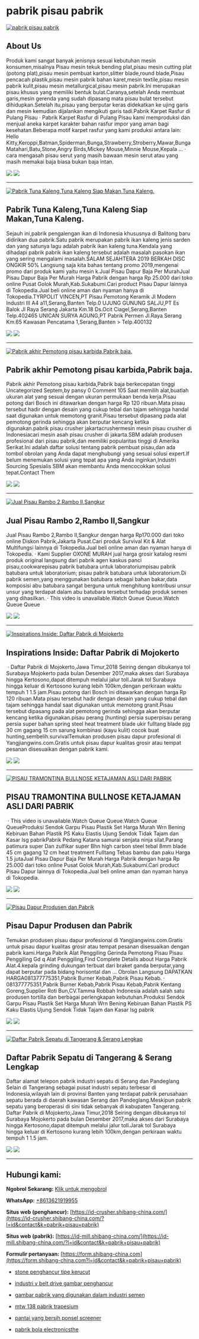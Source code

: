 # pabrik pisau pabrik

<a href="https://swt.shibang-china.com/?l=id&img&k=pabrik+pisau+pabrik" target="_blank">![pabrik pisau pabrik](http://static.shibang-china.com/all-800x300/889.jpg)</a>

## About Us
Produk kami sangat banyak jenisnya sesuai kebutuhan mesin konsumen,misalnya Pisau mesin tekuk bending plat,pisau mesin cutting plat (potong plat),pisau mesin pembuat karton,slitter blade,round blade,Pisau pencacah plastik,pisau mesin pabrik bahan karet,mesin textile,pisau mesin pabrik kulit,pisau mesin metallurgical,pisau mesin pabrik.Ini merupakan pisau khusus yang memiliki bentuk bulat.Caranya,setelah Anda membuat garis,mesin gerenda yang sudah dipasang mata pisau bulat tersebut dihidupkan.Setelah itu,pisau yang berputar keras didekatkan ke ujing garis dan mesin kemudian dijalankan mengikuti garis tadi.Pabrik Karpet Rasfur di Pulang Pisau&nbsp;&#0183;&#32;Pabrik Karpet Rasfur di Pulang Pisau kami memproduksi dan menjual aneka karpet karakter bahan rasfur impor yang aman bagi kesehatan.Beberapa motif karpet rasfur yang kami produksi antara lain: Hello Kitty,Keroppi,Batman,Spiderman,Bunga,Strawberry,Stroberry,Mawar,Bunga Matahari,Batu,Stone,Angry Birds,Mickey Mouse,Minnie Mouse,Kepala …&nbsp;&#0183;&#32;cara mengasah pisau serut yang masih bawaan mesin serut atau yang masih memakai baja biasa bukan baja intan.


<a href="https://whatsapp.shibangsoft.com/WhatsApp.php" target="_blank" title="WhatsApp">![](http://static.shibang-china.com/icon/whatsapp.png)</a> <a href="https://swt.shibang-china.com/?l=id&icon&k=pabrik+pisau+pabrik" target="_blank">![](http://static.shibang-china.com/icon/chat-id.png)</a>

---

<a href="https://swt.shibang-china.com/?l=id&img&k=pabrik+pisau+pabrik" target="_blank">![Pabrik Tuna Kaleng,Tuna Kaleng Siap Makan,Tuna Kaleng.](http://static.shibang-china.com/all-800x300/1129.jpg)</a>

## Pabrik Tuna Kaleng,Tuna Kaleng Siap Makan,Tuna Kaleng.
Sejauh ini,pabrik pengalengan ikan di Indonesia khususnya di Balitong baru didirikan dua pabrik.Satu pabrik merupakan pabrik ikan kaleng jenis sarden dan yang satunya lagu adalah pabrik ikan kaleng tuna.Kendala yang dihadapi pabrik pabrik ikan kaleng tersebut adalah masalah pasokan ikan yang sering mengalami masalah.SALAM SEJAHTERA 2019 BERKAH DISC ONGKIR 50% Langsung saja kita bahas tentang promo 2019,mengenai promo dari produk kami yaitu mesin k.Jual Pisau Dapur Baja Per MurahJual Pisau Dapur Baja Per Murah Harga Pabrik dengan harga Rp 25.000 dari toko online Pusat Golok Murah,Kab.Sukabumi.Cari product Pisau Dapur lainnya di Tokopedia.Jual beli online aman dan nyaman hanya di Tokopedia.TYRPOLIT VINCEN,PT Pisau Pemotong Keramik Jl Modern Industri III A4 a11,Serang,Banten Telp.0 UJUNG GUNUNG SALJU,PT Es Balok Jl Raya Serang Jakarta Km.18 Ds.Ocit Ciagel,Serang,Banten Telp.402465 UNICAN SURYA AGUNG,PT Pabrik Permen Jl.Raya Serang Km.65 Kawasan Pencatama 1,Serang,Banten &gt; Telp.400132


<a href="https://whatsapp.shibangsoft.com/WhatsApp.php" target="_blank" title="WhatsApp">![](http://static.shibang-china.com/icon/whatsapp.png)</a> <a href="https://swt.shibang-china.com/?l=id&icon&k=pabrik+pisau+pabrik" target="_blank">![](http://static.shibang-china.com/icon/chat-id.png)</a>

---

<a href="https://swt.shibang-china.com/?l=id&img&k=pabrik+pisau+pabrik" target="_blank">![Pabrik akhir Pemotong pisau karbida,Pabrik baja.](http://static.shibang-china.com/all-800x300/1346.jpg)</a>

## Pabrik akhir Pemotong pisau karbida,Pabrik baja.
Pabrik akhir Pemotong pisau karbida,Pabrik baja berkecepatan tinggi Uncategorized Septem,by pansy 0 Comment 105 Saat memilih alat,buatlah ukuran alat yang sesuai dengan ukuran permukaan benda kerja.Pisau potong dari Bosch ini ditawarkan dengan harga Rp 120 ribuan.Mata pisau tersebut hadir dengan desain yang cukup tebal dan tajam sehingga handal saat digunakan untuk memotong granit.Pisau tersebut dipasang pada alat pemotong gerinda sehingga akan berputar kencang ketika digunakan.pabrik pisau crusher jakartacrushermesin mesin pisau crusher di Indonesiacari mesin asah pisau crusher di jakarta.SBM adalah produsen profesional dari pisau pabrik,dan memiliki popularitas tinggi di Amerika Serikat.Ini adalah daftar solusi tentang pabrik pembuat pisau,dan ada tombol obrolan yang Anda dapat menghubungi yang sesuai solusi expert.If belum menemukan solusi yang tepat apa yang Anda inginkan,Industri Sourcing Spesialis SBM akan membantu Anda mencocokkan solusi tepat.Contact Them


<a href="https://whatsapp.shibangsoft.com/WhatsApp.php" target="_blank" title="WhatsApp">![](http://static.shibang-china.com/icon/whatsapp.png)</a> <a href="https://swt.shibang-china.com/?l=id&icon&k=pabrik+pisau+pabrik" target="_blank">![](http://static.shibang-china.com/icon/chat-id.png)</a>

---

<a href="https://swt.shibang-china.com/?l=id&img&k=pabrik+pisau+pabrik" target="_blank">![Jual Pisau Rambo 2,Rambo II,Sangkur](http://static.shibang-china.com/all-800x300/464.jpg)</a>

## Jual Pisau Rambo 2,Rambo II,Sangkur
Jual Pisau Rambo 2,Rambo II,Sangkur dengan harga Rp170.000 dari toko online Diskon Pabrik,Jakarta Pusat.Cari produk Survival Kit &amp; Alat Multifungsi lainnya di Tokopedia.Jual beli online aman dan nyaman hanya di Tokopedia.&nbsp;&#0183;&#32;Kami Supplier OXONE MURAH jual harga grosir katalog resmi produk original langsung dari pabrik agen kaskus panci pisau,cookwarepisau pabrik batubara untuk laboratoriumpisau pabrik batubara untuk laboratorium; pisau pabrik batubara untuk laboratorium.Di pabrik semen,yang menggunakan batubara sebagai bahan bakar,data komposisi abu batubara sangat berguna untuk menghitung kontribusi unsur unsur yang terdapat dalam abu batubara tersebut terhadap produk semen yang dihasilkan.&nbsp;&#0183;&#32;This video is unavailable.Watch Queue Queue.Watch Queue Queue


<a href="https://whatsapp.shibangsoft.com/WhatsApp.php" target="_blank" title="WhatsApp">![](http://static.shibang-china.com/icon/whatsapp.png)</a> <a href="https://swt.shibang-china.com/?l=id&icon&k=pabrik+pisau+pabrik" target="_blank">![](http://static.shibang-china.com/icon/chat-id.png)</a>

---

<a href="https://swt.shibang-china.com/?l=id&img&k=pabrik+pisau+pabrik" target="_blank">![Inspirations Inside: Daftar Pabrik di Mojokerto](http://static.shibang-china.com/all-800x300/643.jpg)</a>

## Inspirations Inside: Daftar Pabrik di Mojokerto
&nbsp;&#0183;&#32;Daftar Pabrik di Mojokerto,Jawa Timur,2018 Seiring dengan dibukanya tol Surabaya Mojokerto pada bulan Desember 2017,maka akses dari Surabaya hingga Kertosono,dapat ditempuh melalui jalur toll.Jarak tol Surabaya hingga keluar di Kertosono kurang lebih 100km,dengan perkiraan waktu tempuh 1 1.5 jam.Pisau potong dari Bosch ini ditawarkan dengan harga Rp 120 ribuan.Mata pisau tersebut hadir dengan desain yang cukup tebal dan tajam sehingga handal saat digunakan untuk memotong granit.Pisau tersebut dipasang pada alat pemotong gerinda sehingga akan berputar kencang ketika digunakan.pisau perang (hunting) persia superpisau perang persia super bahan spring steel heat treatment blade ukir fulltang blade pjg 30 cm gagang 15 cm sarung kombinasi (kayu kulit) cocok buat hunting,sembelih.survivalTemukan produsen pisau dapur profesional di Yangjiangwins.com.Gratis untuk pisau dapur kualitas grosir atau tempat pesanan disesuaikan dengan pabrik kami.


<a href="https://whatsapp.shibangsoft.com/WhatsApp.php" target="_blank" title="WhatsApp">![](http://static.shibang-china.com/icon/whatsapp.png)</a> <a href="https://swt.shibang-china.com/?l=id&icon&k=pabrik+pisau+pabrik" target="_blank">![](http://static.shibang-china.com/icon/chat-id.png)</a>

---

<a href="https://swt.shibang-china.com/?l=id&img&k=pabrik+pisau+pabrik" target="_blank">![PISAU TRAMONTINA BULLNOSE KETAJAMAN ASLI DARI PABRIK](http://static.shibang-china.com/all-800x300/561.jpg)</a>

## PISAU TRAMONTINA BULLNOSE KETAJAMAN ASLI DARI PABRIK
&nbsp;&#0183;&#32;This video is unavailable.Watch Queue Queue.Watch Queue QueueProduksi Sendok Garpu Pisau Plastik Set Harga Murah Wrn Bening Kebiruan Bahan Plastik PS Kaku Elastis Ujung Sendok Tidak Tajam dan Kasar lsg pabrikPabrik Pedang Katana samurai senjata ninja silat.Parang patimura super Dan zulfikar super Bhn high carbon steel tebal 8mm blade 45 cm gagang 12 cm heat treatment Fulltang Tebas bambu dan paku Harga 1.5 jutaJual Pisau Dapur Baja Per Murah Harga Pabrik dengan harga Rp 25.000 dari toko online Pusat Golok Murah,Kab.Sukabumi.Cari product Pisau Dapur lainnya di Tokopedia.Jual beli online aman dan nyaman hanya di Tokopedia.


<a href="https://whatsapp.shibangsoft.com/WhatsApp.php" target="_blank" title="WhatsApp">![](http://static.shibang-china.com/icon/whatsapp.png)</a> <a href="https://swt.shibang-china.com/?l=id&icon&k=pabrik+pisau+pabrik" target="_blank">![](http://static.shibang-china.com/icon/chat-id.png)</a>

---

<a href="https://swt.shibang-china.com/?l=id&img&k=pabrik+pisau+pabrik" target="_blank">![Pisau Dapur Produsen dan Pabrik](http://static.shibang-china.com/all-800x300/1464.jpg)</a>

## Pisau Dapur Produsen dan Pabrik
Temukan produsen pisau dapur profesional di Yangjiangwins.com.Gratis untuk pisau dapur kualitas grosir atau tempat pesanan disesuaikan dengan pabrik kami.Harga Pabrik Alat Penggiling Gerinda Pemotong Pisau Pisau Penggiling Gd q Alat Penggiling,Find Complete Details about Harga Pabrik Alat.4.kepala grinding dukungan terbuat dari braket ganda berputar,yang dapat berputar pada bidang horisontal dan … Obrolan Langsung DAPATKAN HARGA081377775351,Pabrik Burner Kebab,Pabrik Pisau Kebab.&nbsp;&#0183;&#32;081377775351,Pabrik Burner Kebab,Pabrik Pisau Kebab,Pabrik Kentang Goreng,Supplier Roti Bun,CV.Tamma Robbah Indonesia adalah salah satu produsen tortilla dan berbagai perlengkapan kebutuhan.Produksi Sendok Garpu Pisau Plastik Set Harga Murah Wrn Bening Kebiruan Bahan Plastik PS Kaku Elastis Ujung Sendok Tidak Tajam dan Kasar lsg pabrik


<a href="https://whatsapp.shibangsoft.com/WhatsApp.php" target="_blank" title="WhatsApp">![](http://static.shibang-china.com/icon/whatsapp.png)</a> <a href="https://swt.shibang-china.com/?l=id&icon&k=pabrik+pisau+pabrik" target="_blank">![](http://static.shibang-china.com/icon/chat-id.png)</a>

---

<a href="https://swt.shibang-china.com/?l=id&img&k=pabrik+pisau+pabrik" target="_blank">![Daftar Pabrik Sepatu di Tangerang &amp; Serang Lengkap](http://static.shibang-china.com/all-800x300/209.jpg)</a>

## Daftar Pabrik Sepatu di Tangerang &amp; Serang Lengkap
Daftar alamat telepon pabrik industri sepatu di Serang dan Pandeglang Selain di Tangerang sebagai pusat industri sepatu terbesar di Indonesia,wilayah lain di provinsi Banten yang terdapat pabrik perusahaan sepatu berada di daerah kawasan Serang dan Pandeglang.Meskipun pabrik sepatu yang beroperasi di sini tidak sebanyak di kabupaten Tangerang.&nbsp;&#0183;&#32;Daftar Pabrik di Mojokerto,Jawa Timur,2018 Seiring dengan dibukanya tol Surabaya Mojokerto pada bulan Desember 2017,maka akses dari Surabaya hingga Kertosono,dapat ditempuh melalui jalur toll.Jarak tol Surabaya hingga keluar di Kertosono kurang lebih 100km,dengan perkiraan waktu tempuh 1 1.5 jam.

<a href="https://whatsapp.shibangsoft.com/WhatsApp.php" target="_blank" title="WhatsApp">![](http://static.shibang-china.com/icon/whatsapp.png)</a> <a href="https://swt.shibang-china.com/?l=id&icon&k=pabrik+pisau+pabrik" target="_blank">![](http://static.shibang-china.com/icon/chat-id.png)</a>

---
## Hubungi kami:

**Ngobrol Sekarang:** [Klik untuk mengobrol](https://swt.shibang-china.com?l=id&contact&k=pabrik+pisau+pabrik)

**WhatsApp:**  [+8613621919955](https://whatsapp.shibangsoft.com/WhatsApp.php)

**Situs web (penghancur):** [https://id-crusher.shibang-china.com/](https://id-crusher.shibang-china.com/?l=id&contact&k=pabrik+pisau+pabrik)

**Situs web (pabrik):** [https://id-mill.shibang-china.com/](https://id-mill.shibang-china.com/?l=id&contact&k=pabrik+pisau+pabrik)

**Formulir pertanyaan:** [https://form.shibang-china.com](https://form.shibang-china.com?l=id&contact&k=pabrik+pisau+pabrik)

* [stone penghancur tipe kerucut](../42/stone%20penghancur%20tipe%20kerucut.md)

* [industri v belt drive gambar penghancur](../44/industri%20v%20belt%20drive%20gambar%20penghancur.md)

* [gambar pabrik yang digunakan dalam industri semen](../47/gambar%20pabrik%20yang%20digunakan%20dalam%20industri%20semen.md)

* [mtw 138 pabrik trapesium](../50/mtw%20138%20pabrik%20trapesium.md)

* [pantai yang bersih ponsel screener](../41/pantai%20yang%20bersih%20ponsel%20screener.md)

* [pabrik bola electronicsthe](../47/pabrik%20bola%20electronicsthe.md)